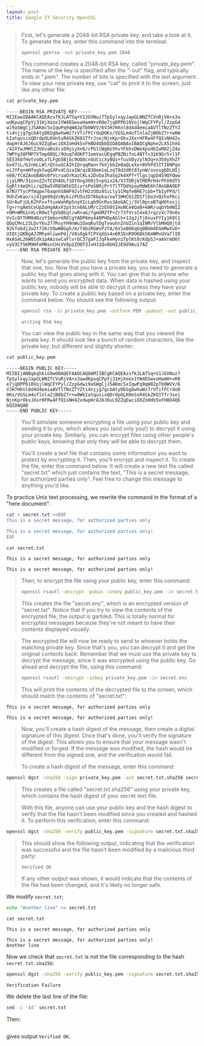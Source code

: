 ```yaml
---
layout: post
title: Google IT Security OpenSSL
---
```


> First, let's generate a 2048-bit RSA private key, and take a look at it. To generate the key, enter this command into the terminal:
> 
> ```bash
> openssl genrsa -out private_key.pem 2048
> ```
>
> This command creates a 2048-bit RSA key, called "private_key.pem". The name of the key is specified after the "-out" flag, and typically ends in ".pem". The number of bits is specified with the last argument. To view your new private key, use "cat" to print it to the screen, just like any other file:

```bash
cat private_key.pem
```

```
-----BEGIN RSA PRIVATE KEY-----
MIIEowIBAAKCAQEAzsfKJLATSq+V1JGVNuz7TpSylxqyJapGLWNZfCVuRjVA+x3a
wdKpuqCPpYj31HjXoox1YW4EGwvoHamH+vR0e7jqDPP610VojlWqCFYPyl/ZzpGd
wi9aSWgCjJSAKmcSxIqwPq9qW82pTb0WVV/6VJH7HXnl8d4d4emiaAVTlTNzZTYZ
ti4njjg7gcbAtyDEGgbwhwWz7rVfifFCrdoDOKs/VGSLm4uTlnlaZjB0bZ7r+w0W
kIatqusixQDrdpOLKHnSsR4SkZKO1TfrJsejNjnKprOkvJXxrHFRw4FfQIsNH42x
dwpHrAJ6J6uL9ZZqEwciOXZoHdk5xFH8D4QbbQIDAQABAoIBAQCgNphe2LX51hXG
/42XYwJMHlZJUXvaRxXcsO9yiyXn6/cPGlCWgHzVhvYFkhxDWeXpod6IwM8ZjZ4o
7WPYg3OFMP7XTmp6ROL/9Uuq7dOKP73omVacUEgqPBZNifnL4NTfx31K9Gr5+l1F
SE53k8fHotvoOLx7LFgG5Bjbc9UQ8cnGUCicXyBQs+fuuVDyzylN3q+n358yXhZf
bxd7iL/b2nHLLWlrQtouGCAIhIOrqqMan+7bXjbbZe0aQLeXx+8VhPd3ITI6NPgn
eiJYFq+mHfogkfwqGXPvdCdzaIW/qzB38em1eLzqT8d2dKt83ynW/ovosgbDLHIj
n68/fCAZAoGBAOs0fVcruaOrKazCKLx2Dvba3haSq2k4XPf+TlgsjqpD4S9QYQww
jjyLMM/31oxnZZnTCIhAOLf1OYOng309j5+pGix24/VJTDRjbTHEMrH4rPhV0dTS
GgRlt4eQhlc/qZ6w5VRQSW5UIEiyrsPeSBRjPrY7lTTQdVpayMdWE6h7AoGBAOEP
87N77TycPfmqpe76aqnhS8WF92vtFH2zUOz45iLly1CMqfeBHE7cpb+TbIyPPd/l
9UhZvKao/sj4Igm99qVsNykizPU5o2DTKbpka/xwT3HHC6IZD1TlUo3vQzhxFKci
SUrAuFjULK2hFxvftuxWahRp5nyXIcLgb9UcRus3AoGACj/3Vl0pceB7qHOtosji
Tg+rrgAmSCeUpZoHgAAxF2pt3cn68LUM/cZzEh0S1HuNCe8QaB+kWR/uqbYbHNIZ
+DM+WMG1nXLcR0wt7gVG0Eqt/wR+aG/fgmGMZfP+Zr73fVroI4x8JrqzzXc79n0x
VvIcQYTHM84BzzY1mbo+kRECgYADP6my440PHOpAGlh+1JqJjTj8xuxFYIy1K8t1
QDqCMnL23LDvY6u277RsyYH9nWu1OaqKutDgTvwuhnZnUZin1qINM/VlbMmQ8jtd
92kfobdj2w2t71KrVQwWBGgh/m/f4bzRGWsPzTA/6V1eB6KqUq0BUm4DSmMwXvD+
UIQtjQKBgAJ2MhymliwePdj/V8sOgkfCPVqXGs4x6R1EnR9OKBkSKmNMvUVaflID
HxASmL26W0Idk1pAAzswCaFlvrbC37gaFIJqFkeHynzTplKt8cKdpSJ+amVrmD6t
vyU3CfSKM9HFeMNsnCHsVV8p2ZOQT3JvH31Qv0bH2JE9d9Au17AZ
-----END RSA PRIVATE KEY-----
```

> Now, let's generate the public key from the private key, and inspect that one, too. Now that you have a private key, you need to generate a public key that goes along with it. You can give that to anyone who wants to send you encrypted data. When data is hashed using your public key, nobody will be able to decrypt it unless they have your private key. To create a public key based on a private key, enter the command below. You should see the following output:
>
> ```bash
> openssl rsa -in private_key.pem -outform PEM -pubout -out public_key.pem
> ```
>
> `writing RSA key`
>
> You can view the public key in the same way that you viewed the private key. It should look like a bunch of random characters, like the private key, but different and slightly shorter:

```bash
cat public_key.pem
```

```
-----BEGIN PUBLIC KEY-----
MIIBIjANBgkqhkiG9w0BAQEFAAOCAQ8AMIIBCgKCAQEAzsfKJLATSq+V1JGVNuz7
TpSylxqyJapGLWNZfCVuRjVA+x3awdKpuqCPpYj31HjXoox1YW4EGwvoHamH+vR0
e7jqDPP610VojlWqCFYPyl/ZzpGdwi9aSWgCjJSAKmcSxIqwPq9qW82pTb0WVV/6
VJH7HXnl8d4d4emiaAVTlTNzZTYZti4njjg7gcbAtyDEGgbwhwWz7rVfifFCrdoD
OKs/VGSLm4uTlnlaZjB0bZ7r+w0WkIatqusixQDrdpOLKHnSsR4SkZKO1TfrJsej
NjnKprOkvJXxrHFRw4FfQIsNH42xdwpHrAJ6J6uL9ZZqEwciOXZoHdk5xFH8D4Qb
bQIDAQAB
-----END PUBLIC KEY-----
```

> You'll simulate someone encrypting a file using your public key and sending it to you, which allows you (and only you!) to decrypt it using your private key. Similarly, you can encrypt files using other people's public keys, knowing that only they will be able to decrypt them.
>
> You'll create a text file that contains some information you want to protect by encrypting it. Then, you'll encrypt and inspect it. To create the file, enter the command below. It will create a new text file called "secret.txt" which just contains the text, "This is a secret message, for authorized parties only". Feel free to change this message to anything you'd like.

To practice Unix text processing, we rewrite the command in the format of a "here document".

```bash
cat > secret.txt <<EOF
This is a secret message, for authorized parties only

This is a secret message, for authorized parties only!
EOF
```

```bash
cat secret.txt
```

```
This is a secret message, for authorized parties only

This is a secret message, for authorized parties only!
```

> Then, to encrypt the file using your public key, enter this command:
>
> ```bash
> openssl rsautl -encrypt -pubin -inkey public_key.pem -in secret.txt -out secret.enc
> ```
>
> This creates the file "secret.enc", which is an encrypted version of "secret.txt". Notice that if you try to view the contents of the encrypted file, the output is garbled. This is totally normal for encrypted messages because they're not meant to have their contents displayed visually.

> The encrypted file will now be ready to send to whoever holds the matching private key. Since that's you, you can decrypt it and get the original contents back. Remember that we must use the private key to decrypt the message, since it was encrypted using the public key. Go ahead and decrypt the file, using this command:
>
> ```bash
> openssl rsautl -decrypt -inkey private_key.pem -in secret.enc
> ```
>
> This will print the contents of the decrypted file to the screen, which should match the contents of "secret.txt":

```
This is a secret message, for authorized parties only

This is a secret message, for authorized parties only!
```

> Now, you'll create a hash digest of the message, then create a digital signature of this digest. Once that's done, you'll verify the signature of the digest. This allows you to ensure that your message wasn't modified or forged. If the message was modified, the hash would be different from the signed one, and the verification would fail.

> To create a hash digest of the message, enter this command:

```bash
openssl dgst -sha256 -sign private_key.pem -out secret.txt.sha256 secret.txt
```

> This creates a file called "secret.txt.sha256" using your private key, which contains the hash digest of your secret text file.
>
> With this file, anyone can use your public key and the hash digest to verify that the file hasn't been modified since you created and hashed it. To perform this verification, enter this command:

```bash
openssl dgst -sha256 -verify public_key.pem -signature secret.txt.sha256 secret.txt
```

> This should show the following output, indicating that the verification was successful and the file hasn't been modified by a malicious third party:
>
> `Verified OK`
>
> If any other output was shown, it would indicate that the contents of the file had been changed, and it's likely no longer safe.

We modify `secret.txt`:

```bash
echo "Another line" >> secret.txt
```

```
cat secret.txt
```

```
This is a secret message, for authorized parties only

This is a secret message, for authorized parties only!
Another line
```

Now we check that `secret.txt` is not the file corresponding to the hash `secret.txt.sha256`:

```bash
openssl dgst -sha256 -verify public_key.pem -signature secret.txt.sha256 secret.txt
```

`Verification Failure`

We delete the last line of the file:

```bash
sed -i '$d' secret.txt
```

Then:

```bopenssl dgst -sha256 -verify public_key.pem -signature secret.txt.sha256 secret.txtash

```

gives output `Verified OK`.